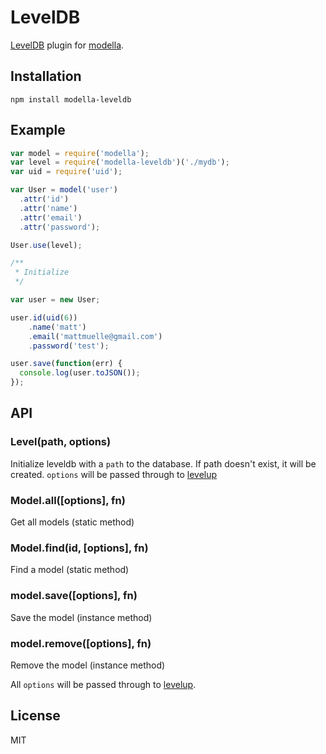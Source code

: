 # LevelDB

[LevelDB](https://code.google.com/p/leveldb/) plugin for [modella](https://github.com/modella/modella).

## Installation

    npm install modella-leveldb

## Example

```js
var model = require('modella');
var level = require('modella-leveldb')('./mydb');
var uid = require('uid');

var User = model('user')
  .attr('id')
  .attr('name')
  .attr('email')
  .attr('password');

User.use(level);

/**
 * Initialize
 */

var user = new User;

user.id(uid(6))
    .name('matt')
    .email('mattmuelle@gmail.com')
    .password('test');

user.save(function(err) {
  console.log(user.toJSON());
});
```

## API

### Level(path, options)

Initialize leveldb with a `path` to the database. If path doesn't exist, it will be created. `options` will be passed through to [levelup](https://github.com/rvagg/node-levelup)

### Model.all([options], fn)

Get all models (static method)

### Model.find(id, [options], fn)

Find a model (static method)

### model.save([options], fn)

Save the model (instance method)

### model.remove([options], fn)

Remove the model (instance method)

All `options` will be passed through to [levelup](https://github.com/rvagg/node-levelup).

## License

MIT
